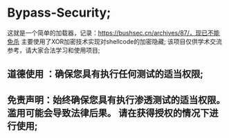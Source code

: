 # Bypass-Security;
这就是一个简单的加载器，记录：https://bushsec.cn/archives/87/，现已不能免杀
主要使用了XOR加密技术实现对shellcode的加密隐藏;
该项目仅供学术交流参考，请大家合法学习和使用项目;
## 道德使用 ：确保您具有执行任何测试的适当权限;
## 免责声明：始终确保您具有执行渗透测试的适当权限。滥用可能会导致法律后果。 请在获得授权的情况下进行使用;
